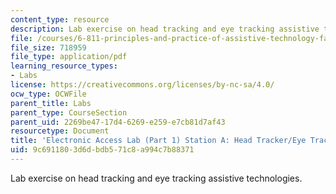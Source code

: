 ```yaml
---
content_type: resource
description: Lab exercise on head tracking and eye tracking assistive technologies.
file: /courses/6-811-principles-and-practice-of-assistive-technology-fall-2014/9c6911803d6dbdb571c8a994c7b88371_MIT6_811F14_HeadTracker.pdf
file_size: 718959
file_type: application/pdf
learning_resource_types:
- Labs
license: https://creativecommons.org/licenses/by-nc-sa/4.0/
ocw_type: OCWFile
parent_title: Labs
parent_type: CourseSection
parent_uid: 2269be47-17d4-6269-e259-e7cb81d7af43
resourcetype: Document
title: 'Electronic Access Lab (Part 1) Station A: Head Tracker/Eye Tracker'
uid: 9c691180-3d6d-bdb5-71c8-a994c7b88371
---
```

Lab exercise on head tracking and eye tracking assistive technologies.